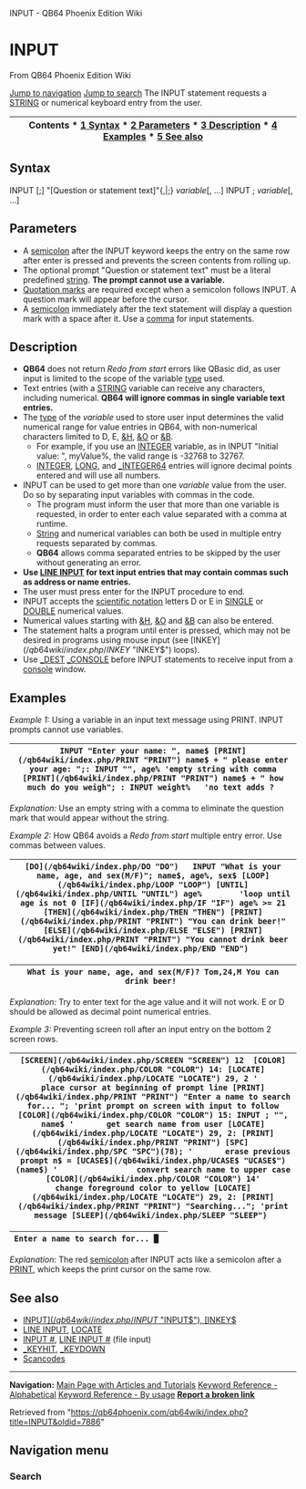 


INPUT - QB64 Phoenix Edition Wiki








# INPUT



From QB64 Phoenix Edition Wiki



[Jump to navigation](#mw-head)
[Jump to search](#searchInput)
The INPUT statement requests a [STRING](/qb64wiki/index.php/STRING "STRING") or numerical keyboard entry from the user.


  






| Contents * [1 Syntax](#Syntax) * [2 Parameters](#Parameters) * [3 Description](#Description) * [4 Examples](#Examples) * [5 See also](#See_also) |
| --- |


## Syntax


INPUT [;] "[Question or statement text]"{,|;} *variable*[, ...]
INPUT ; *variable*[, ...]
  




## Parameters


* A [semicolon](/qb64wiki/index.php/Semicolon "Semicolon") after the INPUT keyword keeps the entry on the same row after enter is pressed and prevents the screen contents from rolling up.
* The optional prompt "Question or statement text" must be a literal predefined [string](/qb64wiki/index.php/STRING "STRING"). **The prompt cannot use a variable.**
* [Quotation marks](/qb64wiki/index.php/Quotation_mark "Quotation mark") are required except when a semicolon follows INPUT. A question mark will appear before the cursor.
* A [semicolon](/qb64wiki/index.php/Semicolon "Semicolon") immediately after the text statement will display a question mark with a space after it. Use a [comma](/qb64wiki/index.php/Comma "Comma") for input statements.


  




## Description


* **QB64** does not return *Redo from start* errors like QBasic did, as user input is limited to the scope of the variable [type](/qb64wiki/index.php/Data_types "Data types") used.
* Text entries (with a [STRING](/qb64wiki/index.php/STRING "STRING") variable can receive any characters, including numerical. **QB64 will ignore commas in single variable text entries.**
* The [type](/qb64wiki/index.php/Data_types "Data types") of the *variable* used to store user input determines the valid numerical range for value entries in QB64, with non-numerical characters limited to D, E, [&H](/qb64wiki/index.php/%26H "&H"), [&O](/qb64wiki/index.php/%26O "&O") or [&B](/qb64wiki/index.php/%26B "&B").
	+ For example, if you use an [INTEGER](/qb64wiki/index.php/INTEGER "INTEGER") variable, as in INPUT "Initial value: ", myValue%, the valid range is -32768 to 32767.
	+ [INTEGER](/qb64wiki/index.php/INTEGER "INTEGER"), [LONG](/qb64wiki/index.php/LONG "LONG"), and [\_INTEGER64](/qb64wiki/index.php/INTEGER64 "INTEGER64") entries will ignore decimal points entered and will use all numbers.
* INPUT can be used to get more than one *variable* value from the user. Do so by separating input variables with commas in the code.
	+ The program must inform the user that more than one variable is requested, in order to enter each value separated with a comma at runtime.
	+ [String](/qb64wiki/index.php/STRING "STRING") and numerical variables can both be used in multiple entry requests separated by commas.
	+ **QB64** allows comma separated entries to be skipped by the user without generating an error.
* **Use [LINE INPUT](/qb64wiki/index.php/LINE_INPUT "LINE INPUT") for text input entries that may contain commas such as address or name entries.**
* The user must press enter for the INPUT procedure to end.
* INPUT accepts the [scientific notation](/qb64wiki/index.php/Scientific_notation "Scientific notation") letters D or E in [SINGLE](/qb64wiki/index.php/SINGLE "SINGLE") or [DOUBLE](/qb64wiki/index.php/DOUBLE "DOUBLE") numerical values.
* Numerical values starting with [&H](/qb64wiki/index.php/%26H "&H"), [&O](/qb64wiki/index.php/%26O "&O") and [&B](/qb64wiki/index.php/%26B "&B") can also be entered.
* The statement halts a program until enter is pressed, which may not be desired in programs using mouse input (see [INKEY$](/qb64wiki/index.php/INKEY$ "INKEY$") loops).
* Use [\_DEST](/qb64wiki/index.php/DEST "DEST") [\_CONSOLE](/qb64wiki/index.php/CONSOLE "CONSOLE") before INPUT statements to receive input from a [console](/qb64wiki/index.php/$CONSOLE "$CONSOLE") window.


  




## Examples


*Example 1:* Using a variable in an input text message using PRINT. INPUT prompts cannot use variables.





| ``` INPUT "Enter your name: ", name$ [PRINT](/qb64wiki/index.php/PRINT "PRINT") name$ + " please enter your age: ";: INPUT "", age% 'empty string with comma [PRINT](/qb64wiki/index.php/PRINT "PRINT") name$ + " how much do you weigh"; : INPUT weight%   'no text adds ?  ``` |
| --- |


*Explanation:* Use an empty string with a comma to eliminate the question mark that would appear without the string.
  

*Example 2:* How QB64 avoids a *Redo from start* multiple entry error. Use commas between values.





| ``` [DO](/qb64wiki/index.php/DO "DO")   INPUT "What is your name, age, and sex(M/F)"; name$, age%, sex$ [LOOP](/qb64wiki/index.php/LOOP "LOOP") [UNTIL](/qb64wiki/index.php/UNTIL "UNTIL") age%        'loop until age is not 0 [IF](/qb64wiki/index.php/IF "IF") age% >= 21 [THEN](/qb64wiki/index.php/THEN "THEN") [PRINT](/qb64wiki/index.php/PRINT "PRINT") "You can drink beer!" [ELSE](/qb64wiki/index.php/ELSE "ELSE") [PRINT](/qb64wiki/index.php/PRINT "PRINT") "You cannot drink beer yet!" [END](/qb64wiki/index.php/END "END")  ``` |
| --- |




| ``` What is your name, age, and sex(M/F)? Tom,24,M You can drink beer!  ``` |
| --- |


*Explanation:* Try to enter text for the age value and it will not work. E or D should be allowed as decimal point numerical entries.
  

*Example 3:* Preventing screen roll after an input entry on the bottom 2 screen rows.





| ``` [SCREEN](/qb64wiki/index.php/SCREEN "SCREEN") 12  [COLOR](/qb64wiki/index.php/COLOR "COLOR") 14: [LOCATE](/qb64wiki/index.php/LOCATE "LOCATE") 29, 2 '          place cursor at beginning of prompt line [PRINT](/qb64wiki/index.php/PRINT "PRINT") "Enter a name to search for... "; 'print prompt on screen with input to follow [COLOR](/qb64wiki/index.php/COLOR "COLOR") 15: INPUT ; "", name$ '       get search name from user [LOCATE](/qb64wiki/index.php/LOCATE "LOCATE") 29, 2: [PRINT](/qb64wiki/index.php/PRINT "PRINT") [SPC](/qb64wiki/index.php/SPC "SPC")(78); '       erase previous prompt n$ = [UCASE$](/qb64wiki/index.php/UCASE$ "UCASE$")(name$) '                 convert search name to upper case [COLOR](/qb64wiki/index.php/COLOR "COLOR") 14'                        change foreground color to yellow [LOCATE](/qb64wiki/index.php/LOCATE "LOCATE") 29, 2: [PRINT](/qb64wiki/index.php/PRINT "PRINT") "Searching..."; 'print message [SLEEP](/qb64wiki/index.php/SLEEP "SLEEP")  ``` |
| --- |




| ``` Enter a name to search for... █  ``` |
| --- |


*Explanation:* The red [semicolon](/qb64wiki/index.php/Semicolon "Semicolon") after INPUT acts like a semicolon after a [PRINT](/qb64wiki/index.php/PRINT "PRINT"), which keeps the print cursor on the same row.
  




## See also


* [INPUT$](/qb64wiki/index.php/INPUT$ "INPUT$"), [INKEY$](/qb64wiki/index.php/INKEY$ "INKEY$")
* [LINE INPUT](/qb64wiki/index.php/LINE_INPUT "LINE INPUT"), [LOCATE](/qb64wiki/index.php/LOCATE "LOCATE")
* [INPUT #](/qb64wiki/index.php/INPUT_(file_statement) "INPUT (file statement)"), [LINE INPUT #](/qb64wiki/index.php/LINE_INPUT_(file_statement) "LINE INPUT (file statement)") (file input)
* [\_KEYHIT](/qb64wiki/index.php/KEYHIT "KEYHIT"), [\_KEYDOWN](/qb64wiki/index.php/KEYDOWN "KEYDOWN")
* [Scancodes](/qb64wiki/index.php/Scancodes "Scancodes")


  






---


**Navigation:**
[Main Page with Articles and Tutorials](/qb64wiki/index.php/Main_Page "Main Page")
[Keyword Reference - Alphabetical](/qb64wiki/index.php/Keyword_Reference_-_Alphabetical "Keyword Reference - Alphabetical")
[Keyword Reference - By usage](/qb64wiki/index.php/Keyword_Reference_-_By_usage "Keyword Reference - By usage")
**[Report a broken link](https://qb64phoenix.com/forum/showthread.php?tid=2800)**  





Retrieved from "<https://qb64phoenix.com/qb64wiki/index.php?title=INPUT&oldid=7886>"




## Navigation menu








### Search





















